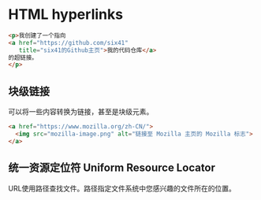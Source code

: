 # HTML hyperlinks

```HTML
<p>我创建了一个指向
<a href="https://github.com/six41"
   title="six41的Github主页">我的代码仓库</a>
的超链接。
</p>
```

## 块级链接

可以将一些内容转换为链接，甚至是块级元素。

```HTML
<a href="https://www.mozilla.org/zh-CN/">
  <img src="mozilla-image.png" alt="链接至 Mozilla 主页的 Mozilla 标志">
</a>
```

## 统一资源定位符 Uniform Resource Locator

URL使用路径查找文件。路径指定文件系统中您感兴趣的文件所在的位置。

